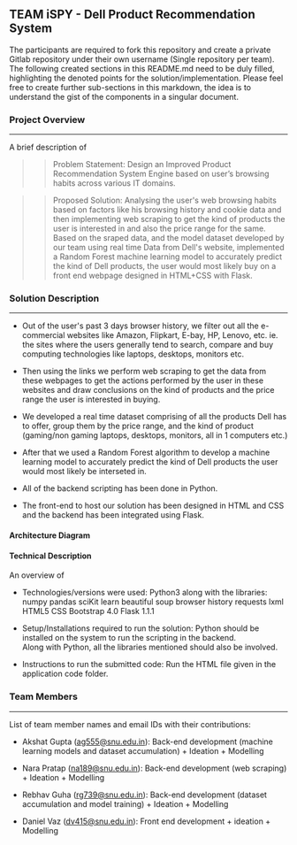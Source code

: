 ## TEAM iSPY - Dell Product Recommendation System

The participants are required to fork this repository and create a private Gitlab repository under their own username (Single repository per team). The following created sections in this README.md need to be duly filled, highlighting the denoted points for the solution/implementation. Please feel free to create further sub-sections in this markdown, the idea is to understand the gist of the components in a singular document.

### Project Overview
----------------------------------

A brief description of 
>>Problem Statement: Design an Improved Product Recommendation System Engine based on user’s browsing habits across various IT domains.

>>Proposed Solution: Analysing the user's web browsing habits based on factors like his browsing history and cookie data and then implementing web scraping to get the kind of products the user is interested in and also the price range for the same. 
    Based on the sraped data, and the model dataset developed by our team using real time Data from Dell's website, implemented a Random Forest machine learning model to accurately predict the kind of Dell products, the user would most likely buy on a front end webpage designed in HTML+CSS with Flask. 

### Solution Description
----------------------------------

*  Out of the user's past 3 days browser history, we filter out all the e-commercial websites like Amazon, Flipkart, E-bay, HP, Lenovo, etc. ie. the sites where the users generally tend to search, compare and buy computing technologies like laptops, desktops, monitors etc. 


*  Then using the links we perform web scraping to get the data from these webpages to get the actions performed by the user in these websites and draw conclusions on the kind of products and the price range the user is interested in buying. 


*  We developed a real time dataset comprising of all the products Dell has to offer, group them by the price range, and the kind of product (gaming/non gaming laptops, desktops, monitors, all in 1 computers etc.)


*  After that we used a Random Forest algorithm to develop a machine learning model to accurately predict the kind of Dell products the user would most likely be interseted in. 


*  All of the backend scripting has been done in Python.


*  The front-end to host our solution has been designed in HTML and CSS and the backend has been integrated using Flask. 


#### Architecture Diagram



#### Technical Description

An overview of 
* Technologies/versions were used: 
    Python3 along with the libraries:
                                    numpy
                                    pandas
                                    sciKit learn
                                    beautiful soup 
                                    browser history
                                    requests
                                    lxml
    HTML5
    CSS
    Bootstrap 4.0
    Flask 1.1.1

* Setup/Installations required to run the solution:
    Python should be installed on the system to run the scripting in the backend.   
    Along with Python, all the libraries mentioned should also be involved. 


* Instructions to run the submitted code:
    Run the HTML file given in the application code folder.

### Team Members
----------------------------------

List of team member names and email IDs with their contributions: 

*  Akshat Gupta (ag555@snu.edu.in): Back-end development (machine learning models and dataset accumulation) + Ideation + Modelling

*  Nara Pratap (na189@snu.edu.in): Back-end development (web scraping) + Ideation + Modelling

*  Rebhav Guha (rg739@snu.edu.in): Back-end development (dataset accumulation and model training) + Ideation + Modelling

*  Daniel Vaz (dv415@snu.edu.in): Front end development + ideation + Modelling
